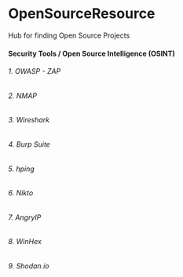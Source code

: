 # OpenSourceResource
Hub for finding Open Source Projects

#### Security Tools / Open Source Intelligence (OSINT)

###### 1. OWASP - ZAP

###### 2. NMAP

###### 3. Wireshark

###### 4. Burp Suite

###### 5. hping

###### 6. Nikto

###### 7. AngryIP

###### 8. WinHex

###### 9. Shodan.io

